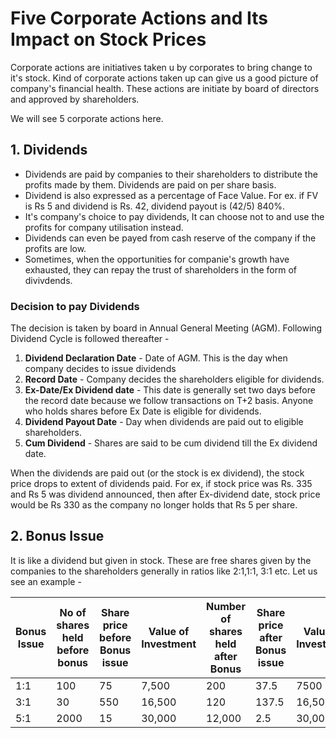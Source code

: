 # Five Corporate Actions and Its Impact on Stock Prices

Corporate actions are initiatives taken u by corporates to bring change to it's stock. Kind of corporate actions taken up can give us a good picture of company's financial health. These actions are initiate by board of directors and approved by shareholders.

We will see 5 corporate actions here. 

## 1. Dividends

* Dividends are paid by companies to their shareholders to distribute the profits made by them. Dividends are paid on per share basis.
* Dividend is also expressed as a percentage of Face Value. For ex. if FV is Rs 5 and dividend is Rs. 42, dividend payout is (42/5) 840%.
* It's company's choice to pay dividends, It can choose not to and use the profits for company utilisation instead.
* Dividends can even be payed from cash reserve of the company if the profits are low.
* Sometimes, when the opportunities for companie's growth have exhausted, they can repay the trust of shareholders in the form of divivdends.

### Decision to pay Dividends

The decision is taken by board in Annual General Meeting (AGM). Following Dividend Cycle is followed thereafter - 

1. **Dividend Declaration Date** - Date of AGM. This is the day when company decides to issue dividends
2. **Record Date** - Company decides the shareholders eligible for dividends.
3. **Ex-Date/Ex Dividend date** - This date is generally set two days before the record date because we follow transactions on T+2 basis. Anyone who holds shares before Ex Date is eligible for dividends.
4. **Dividend Payout Date** - Day when dividends are paid out to eligible shareholders.
5. **Cum Dividend** - Shares are said to be cum dividend till the Ex dividend date.

When the dividends are paid out (or the stock is ex dividend), the stock price drops to extent of dividends paid. For ex, if stock price was Rs. 335 and Rs 5 was dividend announced, then after Ex-dividend date, stock price would be Rs 330 as the company no longer holds that Rs 5 per share.

## 2. Bonus Issue

It is like a dividend but given in stock. These are free shares given by the companies to the shareholders generally in ratios like 2:1,1:1, 3:1 etc. Let us see an example - 


Bonus Issue|	No of shares held before bonus|	Share price before Bonus issue|	Value of Investment|	Number of shares held after Bonus|	Share price after Bonus issue|	Value of Investment
----|----|----|----|----|----|----|
1:1|	100|	75|	7,500	|200|	37.5|	7500|
3:1	|30	|550	|16,500	|120	|137.5|	16,500|
5:1	|2000|	15	|30,000|	12,000|	2.5|	30,000|
